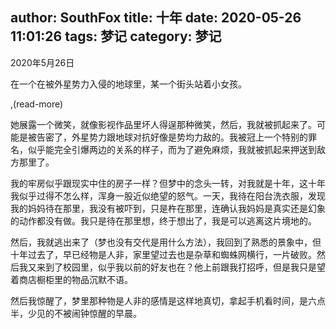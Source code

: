 author: SouthFox
title: 十年
date: 2020-05-26 11:01:26
tags: 梦记
category: 梦记
---

2020年5月26日

在一个在被外星势力入侵的地球里，某一个街头站着小女孩。

,(read-more)

她展露一个微笑，就像影视作品里坏人得逞那种微笑，然后，我就被抓起来了。可能是被告密了，外星势力跟地球对抗好像是势均力敌的。我被冠上一个特别的罪名，似乎能完全引爆两边的关系的样子，而为了避免麻烦，我就被抓起来押送到敌方那里了。

我的牢房似乎跟现实中住的房子一样？但梦中的念头一转，对我就是十年，这十年我似乎过得不怎么样，浑身一股近似绝望的怒气。一天，我待在阳台洗衣服，发现我的妈妈待在那里，我没有被吓到，只是杵在那里，连确认我妈妈是真实还是幻象的动作都没有做。我只是待在那里想，终于想出了，我是可以逃离这片境地的。

然后，我就逃出来了（梦也没有交代是用什么方法），我回到了熟悉的景象中，但十年过去了，早已经物是人非，家里望过去也是杂草和蜘蛛网横行，一片破败。然后我又来到了校园里，似乎我以前的好友也在？他上前跟我打招呼，但是我只是望着商店橱柜里的物品沉默不语。

然后我惊醒了，梦里那种物是人非的感情是这样地真切，拿起手机看时间，是六点半，少见的不被闹钟惊醒的早晨。